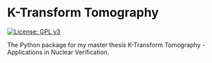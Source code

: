 # K-Transform Tomography
[![License: GPL v3](https://img.shields.io/badge/License-GPLv3-blue.svg)](https://www.gnu.org/licenses/gpl-3.0)

The Python package for my master thesis K-Transform Tomography - Applications in Nuclear Verification.
